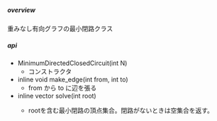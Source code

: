 ##### overview
重みなし有向グラフの最小閉路クラス
##### api
- MinimumDirectedClosedCircuit(int N)  
    - コンストラクタ  
- inline void make_edge(int from, int to)  
    - from から to に辺を張る  
- inline vector<int> solve(int root)  
    - rootを含む最小閉路の頂点集合。閉路がないときは空集合を返す。  